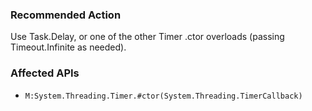 ### Recommended Action
Use Task.Delay, or one of the other Timer .ctor overloads (passing Timeout.Infinite as needed).

### Affected APIs
* `M:System.Threading.Timer.#ctor(System.Threading.TimerCallback)`
